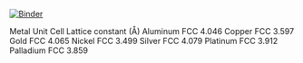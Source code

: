 
[![Binder](https://mybinder.org/badge_logo.svg)](https://mybinder.org/v2/gh/owainbeynon/UCL-DDMD/ASE-Tutorials-/main?filepath=notebooks)




Metal       Unit Cell     Lattice constant (Å)
Aluminum    FCC               4.046
Copper      FCC               3.597
Gold        FCC               4.065
Nickel      FCC               3.499
Silver      FCC               4.079
Platinum    FCC               3.912
Palladium   FCC               3.859










